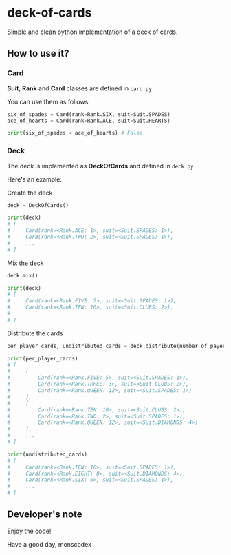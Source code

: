 # deck-of-cards
Simple and clean python implementation of a deck of cards.
## How to use it?
### Card
**Suit**, **Rank** and **Card** classes are defined in `card.py`

You can use them as follows:
```python
six_of_spades = Card(rank=Rank.SIX, suit=Suit.SPADES)
ace_of_hearts = Card(rank=Rank.ACE, suit=Suit.HEARTS)

print(six_of_spades < ace_of_hearts) # False
```

### Deck
The deck is implemented as **DeckOfCards** and defined in `deck.py`

Here's an example:

Create the deck
```python
deck = DeckOfCards()

print(deck)
# [
#     Card(rank=<Rank.ACE: 1>, suit=<Suit.SPADES: 1>),
#     Card(rank=<Rank.TWO: 2>, suit=<Suit.SPADES: 1>),
#     ...
# ]
```

Mix the deck
```python
deck.mix()

print(deck)
# [
#     Card(rank=<Rank.FIVE: 5>, suit=<Suit.SPADES: 1>),
#     Card(rank=<Rank.TEN: 10>, suit=<Suit.CLUBS: 2>),
#     ...
# ]
```

Distribute the cards
```python
per_player_cards, undistributed_cards = deck.distribute(number_of_payers=15)

print(per_player_cards)
# [
#     [
#         Card(rank=<Rank.FIVE: 5>, suit=<Suit.SPADES: 1>),
#         Card(rank=<Rank.THREE: 3>, suit=<Suit.CLUBS: 2>),
#         Card(rank=<Rank.QUEEN: 12>, suit=<Suit.SPADES: 1>)
#     ],
#     [
#         Card(rank=<Rank.TEN: 10>, suit=<Suit.CLUBS: 2>),
#         Card(rank=<Rank.TWO: 2>, suit=<Suit.SPADES: 1>),
#         Card(rank=<Rank.QUEEN: 12>, suit=<Suit.DIAMONDS: 4>)
#     ],
#     ...
# ]

print(undistributed_cards)
# [
#     Card(rank=<Rank.TEN: 10>, suit=<Suit.SPADES: 1>),
#     Card(rank=<Rank.EIGHT: 8>, suit=<Suit.DIAMONDS: 4>),
#     Card(rank=<Rank.SIX: 6>, suit=<Suit.SPADES: 1>),
#     ...
# ]
```

## Developer's note
Enjoy the code!

Have a good day, monscodex

